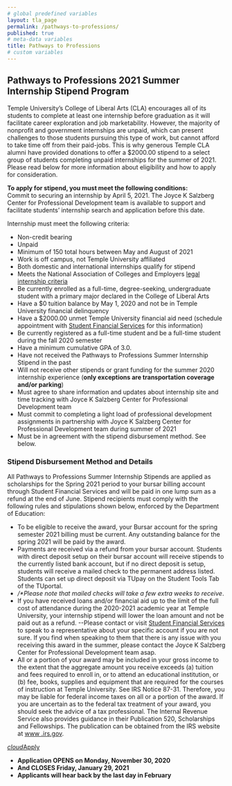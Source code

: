 ```yaml
---
# global predefined variables
layout: tla_page
permalink: /pathways-to-professions/
published: true
# meta-data variables
title: Pathways to Professions
# custom variables
---
```

## Pathways to Professions 2021 Summer Internship Stipend Program
Temple University’s College of Liberal Arts (CLA) encourages all of its students to complete at least one internship before graduation as it will facilitate career exploration and job marketability. However, the majority of nonprofit and government internships are unpaid, which can present challenges to those students pursuing this type of work, but cannot afford to take time off from their paid-jobs. This is why generous Temple CLA alumni have provided donations to offer a $2000.00 stipend to a select group of students completing unpaid internships for the summer of 2021. Please read below for more information about eligibility and how to apply for consideration.

**To apply for stipend, you must meet the following conditions:**<br>
Commit to securing an internship by April 5, 2021. The Joyce K Salzberg Center for Professional Development team  is available to support and facilitate students’ internship search and application before this date. 

Internship must meet the following criteria:
- Non-credit bearing
- Unpaid
- Minimum of 150 total hours between May and August of 2021
- Work is off campus, not Temple University affiliated
- Both domestic and international internships qualify for stipend
- Meets the National Association of Colleges and Employers [legal internship criteria](http://www.naceweb.org/about-us/advocacy/position-statements/position-statement-us-internships/ )
- Be currently enrolled as a full-time, degree-seeking, undergraduate student with a primary major declared in the College of Liberal Arts
- Have a $0 tuition balance by May 1, 2020 and not be in Temple University financial delinquency
- Have a $2000.00 unmet Temple University financial aid need (schedule appointment with [Student Financial Services](https://sfs.temple.edu/about/contact-us) for this information)
- Be currently registered as a full-time student and be a full-time student during the fall 2020 semester
- Have a minimum cumulative GPA of 3.0.
- Have not received the Pathways to Professions Summer Internship Stipend in the past
- Will not receive other stipends or grant funding for the summer 2020 internship experience (**only exceptions are transportation coverage and/or parking**)
- Must agree to share information and updates about internship site and time tracking with Joyce K Salzberg Center for Professional Development team
- Must commit to completing a light load of professional development assignments in partnership with Joyce K Salzberg Center for Professional Development team during summer of 2021
- Must be in agreement with the stipend disbursement method. See below.

### Stipend Disbursement Method and Details
All Pathways to Professions Summer Internship Stipends are applied as scholarships for the Spring 2021 period to your bursar billing account through Student Financial Services and will be paid in one lump sum as a refund at the end of June. Stipend recipients must comply with the following rules and stipulations shown below, enforced by the Department of Education:

- To be eligible to receive the award, your Bursar account for the spring semester 2021 billing must be current. Any outstanding balance for the spring 2021 will be paid by the award.
- Payments are received via a refund from your bursar account. Students with direct deposit setup on their bursar account will receive stipends to the currently listed bank account, but if no direct deposit is setup, students will receive a mailed check to the permanent address listed. Students can set up direct deposit via TUpay on the Student Tools Tab of the TUportal. 
- _/*Please note that mailed checks will take a few extra weeks to receive_.
- If you have received loans and/or financial aid up to the limit of the full cost of attendance during the 2020-2021 academic year at Temple University, your internship stipend will lower the loan amount and not be paid out as a refund.
 --Please contact or visit [Student Financial Services](https://sfs.temple.edu/about/contact-us) to speak to a representative about your specific account if you are not sure. If you find when speaking to them that there is any issue with you receiving this award in the summer, please contact the Joyce K Salzberg Center for Professional Development team asap.
- All or a portion of your award may be included in your gross income to the extent that the aggregate amount you receive exceeds (a) tuition and fees required to enroll in, or to attend an educational institution, or (b) fee, books, supplies and equipment that are required for the courses of instruction at Temple University. See IRS Notice 87-31. Therefore, you may be liable for federal income taxes on all or a portion of the award. If you are uncertain as to the federal tax treatment of your award, you should seek the advice of a tax professional. The Internal Revenue Service also provides guidance in their Publication 520, Scholarships and Fellowships. The publication can be obtained from the IRS website at [www .irs.gov](https://www.irs.gov). 

<a class="waves-effect waves-light btn-large" href="https://docs.google.com/forms/d/e/1FAIpQLSfBEKgMzvOnz4ztxqkmvdmE6dFDRkKuypmHXlgNHXGH0T6ndA/viewform?usp=sf_link"><i class="material-icons left">cloud</i>Apply</a>

- **Application OPENS on Monday, November 30, 2020**<br>
- **And CLOSES Friday, January 29, 2021**<br>
- **Applicants will hear back by the last day in February**<br> 
